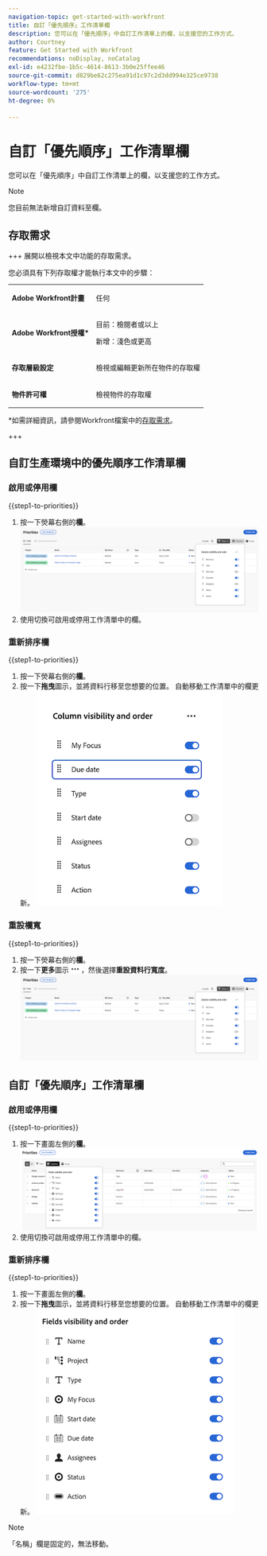 ```yaml
---
navigation-topic: get-started-with-workfront
title: 自訂「優先順序」工作清單欄
description: 您可以在「優先順序」中自訂工作清單上的欄，以支援您的工作方式。
author: Courtney
feature: Get Started with Workfront
recommendations: noDisplay, noCatalog
exl-id: e4232fbe-1b5c-4614-8613-3b0e25ffee46
source-git-commit: d829be62c275ea91d1c97c2d3dd994e325ce9738
workflow-type: tm+mt
source-wordcount: '275'
ht-degree: 0%

---
```


# 自訂「優先順序」工作清單欄

您可以在「優先順序」中自訂工作清單上的欄，以支援您的工作方式。

>[!NOTE]
>
>您目前無法新增自訂資料至欄。

## 存取需求

+++ 展開以檢視本文中功能的存取需求。

您必須具有下列存取權才能執行本文中的步驟：

<table style="table-layout:auto"> 
 <col> 
 </col> 
 <col> 
 </col> 
 <tbody> 
  <tr> 
   <td role="rowheader"><strong>Adobe Workfront計畫</strong></td> 
   <td> <p>任何</p> </td> 
  </tr> 
  <tr> 
   <td role="rowheader"><strong>Adobe Workfront授權*</strong></td> 
   <td> 
   <p>目前：檢閱者或以上</p>
   <p>新增：淺色或更高</p> 
   </td> 
  </tr> 
  <tr> 
   <td role="rowheader"><strong>存取層級設定</strong></td> 
   <td> <p>檢視或編輯更新所在物件的存取權</p></td> 
  </tr> 
  <tr> 
   <td role="rowheader"><strong>物件許可權</strong></td> 
   <td> <p>檢視物件的存取權</p></td> 
  </tr> 
 </tbody> 
</table>

*如需詳細資訊，請參閱Workfront檔案中的[存取需求](/help/quicksilver/administration-and-setup/add-users/access-levels-and-object-permissions/access-level-requirements-in-documentation.md)。

+++

## 自訂生產環境中的優先順序工作清單欄

### 啟用或停用欄

{{step1-to-priorities}}

1. 按一下熒幕右側的&#x200B;**欄**。
   ![](assets/columns.png)
1. 使用切換可啟用或停用工作清單中的欄。

### 重新排序欄

{{step1-to-priorities}}

1. 按一下熒幕右側的&#x200B;**欄**。
1. 按一下&#x200B;**拖曳**圖示，並將資料行移至您想要的位置。 自動移動工作清單中的欄更新。
   ![](assets/reorder-columns.png)

### 重設欄寬

{{step1-to-priorities}}

1. 按一下熒幕右側的&#x200B;**欄**。
1. 按一下&#x200B;**更多**&#x200B;圖示![](assets/more-icon.png)，然後選擇&#x200B;**重設資料行寬度**。
   ![](assets/columns.png)

## 自訂「優先順序」工作清單欄

### 啟用或停用欄

{{step1-to-priorities}}

1. 按一下畫面左側的&#x200B;**欄**。
   ![](assets/columns-new.png)
1. 使用切換可啟用或停用工作清單中的欄。

### 重新排序欄

{{step1-to-priorities}}

1. 按一下畫面左側的&#x200B;**欄**。
1. 按一下&#x200B;**拖曳**圖示，並將資料行移至您想要的位置。 自動移動工作清單中的欄更新。
   ![](assets/reorder-columns-new.png)

>[!NOTE]
>
>「名稱」欄是固定的，無法移動。

